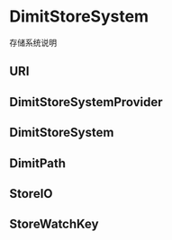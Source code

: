 DimitStoreSystem
==================
存储系统说明

## URI

## DimitStoreSystemProvider

## DimitStoreSystem


## DimitPath

## StoreIO

## StoreWatchKey



